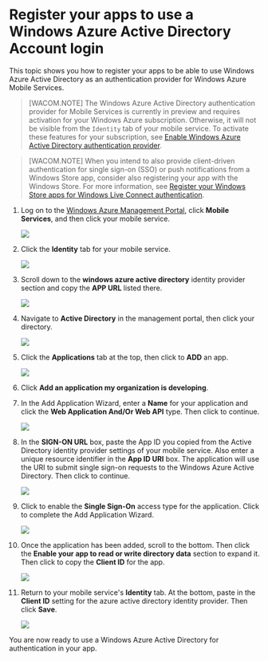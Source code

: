<properties linkid="develop-mobile-how-to-guides-register-for-active-directory-authentication" urlDisplayName="Register for Windows Azure Active Directory Authentication" pageTitle="Register for Windows Azure Active Directory authentication - Mobile Services" metaKeywords="Windows Azure registering application, Windows Azure Active Directory authentication, application authenticate, authenticate mobile services" description="Learn how to register for Windows Azure Active Directory authentication in your Mobile Services application." title="Register your account to use a Windows Azure Active Directory account login" />

# Register your apps to use a Windows Azure Active Directory Account login

This topic shows you how to register your apps to be able to use Windows Azure Active Directory as an authentication provider for Windows Azure Mobile Services. 

> [WACOM.NOTE] The Windows Azure Active Directory authentication provider for Mobile Services is currently in preview and requires activation for your Windows Azure subscription. Otherwise, it will not be visible from the `Identity` tab of your mobile service. To activate these features for your subscription, see <a href="http://go.microsoft.com/fwlink/?LinkId=390727">Enable Windows Azure Active Directory authentication provider</a>.

> [WACOM.NOTE] When you intend to also provide client-driven authentication for single sign-on (SSO) or push notifications from a Windows Store app, consider also registering your app with the Windows Store. For more information, see <a href="/en-us/develop/mobile/how-to-guides/register-for-single-sign-on">Register your Windows Store apps for Windows Live Connect authentication</a>.

1. Log on to the [Windows Azure Management Portal], click **Mobile Services**, and then click your mobile service.

    ![][1]

2. Click the **Identity** tab for your mobile service. 

    ![][2]

3. Scroll down to the **windows azure active directory** identity provider section and copy the **APP URL** listed there.

    ![][3]

4. Navigate to **Active Directory** in the management portal, then click your directory.

    ![][4] 

5. Click the **Applications** tab at the top, then click to **ADD** an app. 

    ![][10]

6. Click **Add an application my organization is developing**.

7. In the Add Application Wizard, enter a **Name** for your application and click the  **Web Application And/Or Web API** type. Then click to continue.

    ![][5]

8. In the **SIGN-ON URL** box, paste the App ID you copied from the Active Directory identity provider settings of your mobile service. Also enter a unique resource identifier in the **App ID URI** box. The application will use the URI to submit single sign-on requests to the Windows Azure Active Directory. Then click to continue.

    ![][6]

9. Click to enable the **Single Sign-On** access type for the application. Click to complete the Add Application Wizard.

    ![][7]

10. Once the application has been added, scroll to the bottom. Then click the **Enable your app to read or write directory data** section to expand it. Then click to copy the **Client ID** for the app.

    ![][8]


11. Return to your mobile service's **Identity** tab. At the bottom, paste in the **Client ID** setting for the azure active directory identity provider. Then click **Save**.

    ![][9]



You are now ready to use a Windows Azure Active Directory for authentication in your app. 



<!-- Anchors. -->

<!-- Images. -->
[1]: ./media/mobile-services-how-to-register-active-directory-authentication/mobile-services-selection.png
[2]: ./media/mobile-services-how-to-register-active-directory-authentication/mobile-identity-tab.png
[3]: ./media/mobile-services-how-to-register-active-directory-authentication/mobile-services-copy-app-url-waad-auth.png
[4]: ./media/mobile-services-how-to-register-active-directory-authentication/mobile-services-select-ad-waad-auth.png
[5]: ./media/mobile-services-how-to-register-active-directory-authentication/mobile-services-add-app-wizard-1-waad-auth.png
[6]: ./media/mobile-services-how-to-register-active-directory-authentication/mobile-services-add-app-wizard-2-waad-auth.png
[7]: ./media/mobile-services-how-to-register-active-directory-authentication/mobile-services-add-app-wizard-3-waad-auth.png
[8]: ./media/mobile-services-how-to-register-active-directory-authentication/mobile-services-clientid-waad-auth.png
[9]: ./media/mobile-services-how-to-register-active-directory-authentication/mobile-services-clientid-pasted-waad-auth.png
[10]:./media/mobile-services-how-to-register-active-directory-authentication/mobile-services-waad-idenity-tab-selection.png

<!-- URLs. -->
[Windows Azure Management Portal]: https://manage.windowsazure.com/
[Mobile Services Preview SDK Download]: http://www.windowsazure.com/
